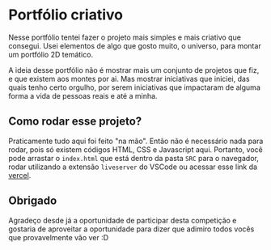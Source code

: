 # Portfólio criativo

Nesse portfólio tentei fazer o projeto mais simples e mais criativo que consegui. Usei elementos de algo que gosto muito, o universo, para montar um portfólio 2D temático.

A ideia desse portfólio não é mostrar mais um conjunto de projetos que fiz, e que existem aos montes por ai. Mas mostrar iniciativas que iniciei, das quais tenho certo orgulho, por serem iniciativas que impactaram de alguma forma a vida de pessoas reais e até a minha.

## Como rodar esse projeto?

Praticamente tudo aqui foi feito "na mão". Então não é necessário nada para rodar, pois só existem códigos HTML, CSS e Javascript aqui. Portanto, você pode arrastar o `index.html` que está dentro da pasta `SRC` para o navegador, rodar utilizando a extensão `liveserver` do VSCode ou acessar esse link da [vercel](https://creative-portfolio-challenge-jlbu4spvc-lenildo-luan.vercel.app/).

## Obrigado

Agradeço desde já a oportunidade de participar desta competição e gostaria de aproveitar a oportunidade para dizer que adimiro todos vocês que provavelmente vão ver :D